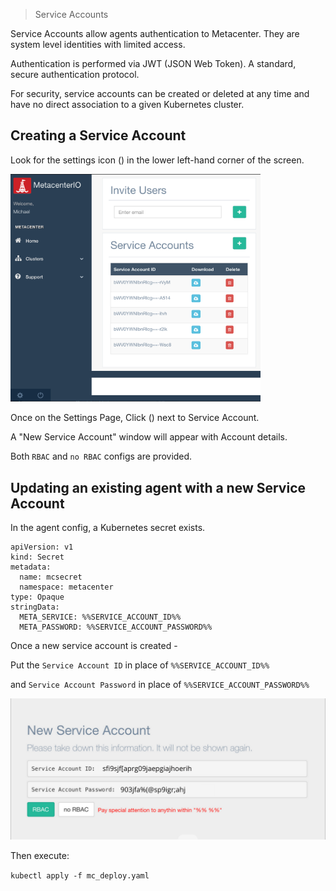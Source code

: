 > Service Accounts

Service Accounts allow agents authentication to Metacenter. They are system level identities with
limited access.

Authentication is performed via JWT (JSON Web Token). A standard, secure authentication protocol. 

For security, service accounts can be created or deleted at any time and have no direct association to a given Kubernetes cluster.

## Creating a Service Account

Look for the settings icon (<span class="fa fa-cog"></span>) in the lower left-hand corner of the screen. 

<img src="_media/mainpage.png" width="400">

Once on the Settings Page, Click (<span class="fa fa-plus"></span>) next to Service Account.

A "New Service Account" window will appear with Account details.

Both `RBAC` and `no RBAC` configs are provided.


## Updating an existing agent with a new Service Account

In the agent config, a Kubernetes secret exists.

```
apiVersion: v1
kind: Secret
metadata:
  name: mcsecret
  namespace: metacenter
type: Opaque
stringData:
  META_SERVICE: %%SERVICE_ACCOUNT_ID%%
  META_PASSWORD: %%SERVICE_ACCOUNT_PASSWORD%%
```

Once a new service account is created -

Put the `Service Account ID` in place of `%%SERVICE_ACCOUNT_ID%%`

and `Service Account Password` in place of `%%SERVICE_ACCOUNT_PASSWORD%%`

<img src="_media/add_service_account.png" width="600">

Then execute:

`kubectl apply -f mc_deploy.yaml`
